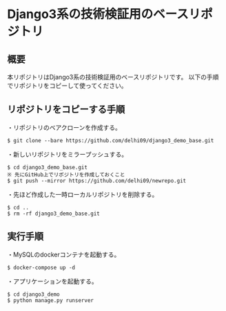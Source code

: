 # Django3系の技術検証用のベースリポジトリ

## 概要
本リポジトリはDjango3系の技術検証用のベースリポジトリです。
以下の手順でリポジトリをコピーして使ってください。
## リポジトリをコピーする手順

・リポジトリのベアクローンを作成する。
```shell
$ git clone --bare https://github.com/delhi09/django3_demo_base.git
```

・新しいリポジトリをミラープッシュする。
```shell
$ cd django3_demo_base.git
※ 先にGitHub上でリポジトリを作成しておくこと
$ git push --mirror https://github.com/delhi09/newrepo.git
```

・先ほど作成した一時ローカルリポジトリを削除する。
```shell
$ cd ..
$ rm -rf django3_demo_base.git
```
## 実行手順

・MySQLのdockerコンテナを起動する。
```shell
$ docker-compose up -d
```

・アプリケーションを起動する。
```shell
$ cd django3_demo
$ python manage.py runserver
```